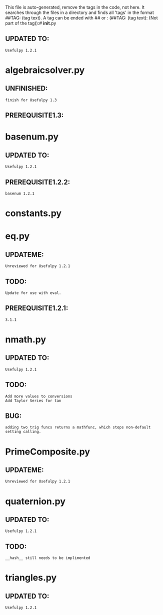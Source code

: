 This file is auto-generated, remove the tags in the code, not
here. It searches through the files in a directory and finds all 'tags' in the
format ##TAG: (tag text). A tag can be ended with ## or :
(##TAG: (tag text): (Not part of the tag)):# __init__.py
## UPDATED TO:
    Usefulpy 1.2.1

# algebraicsolver.py
## UNFINISHED:
    finish for Usefulpy 1.3
## PREREQUISITE1.3:
    

# basenum.py
## UPDATED TO:
    Usefulpy 1.2.1
## PREREQUISITE1.2.2:
    basenum 1.2.1

# constants.py

# eq.py
## UPDATEME:
    Unreviewed for Usefulpy 1.2.1
## TODO:
    Update for use with eval.
## PREREQUISITE1.2.1:
    3.1.1

# nmath.py
## UPDATED TO:
    Usefulpy 1.2.1
## TODO:
    Add more values to conversions
    Add Taylor Series for tan
## BUG:
    adding two trig funcs returns a mathfunc, which stops non-default setting calling.

# PrimeComposite.py
## UPDATEME:
    Unreviewed for Usefulpy 1.2.1

# quaternion.py
## UPDATED TO:
    Usefulpy 1.2.1
##  TODO:
    __hash__ still needs to be implimented

# triangles.py
## UPDATED TO:
    Usefulpy 1.2.1

